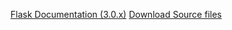 

[Flask Documentation (3.0.x)](https://flask.palletsprojects.com/en/3.0.x/quickstart/)
[Download Source files  ](https://getbootstrap.com/docs/5.3/getting-started/download/#source-files)

[]()




[]()
[]()
[]()
